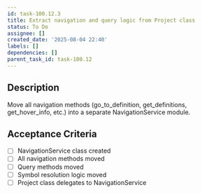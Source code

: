 ```yaml
---
id: task-100.12.3
title: Extract navigation and query logic from Project class
status: To Do
assignee: []
created_date: '2025-08-04 22:40'
labels: []
dependencies: []
parent_task_id: task-100.12
---
```


## Description

Move all navigation methods (go_to_definition, get_definitions, get_hover_info, etc.) into a separate NavigationService module.

## Acceptance Criteria

- [ ] NavigationService class created
- [ ] All navigation methods moved
- [ ] Query methods moved
- [ ] Symbol resolution logic moved
- [ ] Project class delegates to NavigationService
